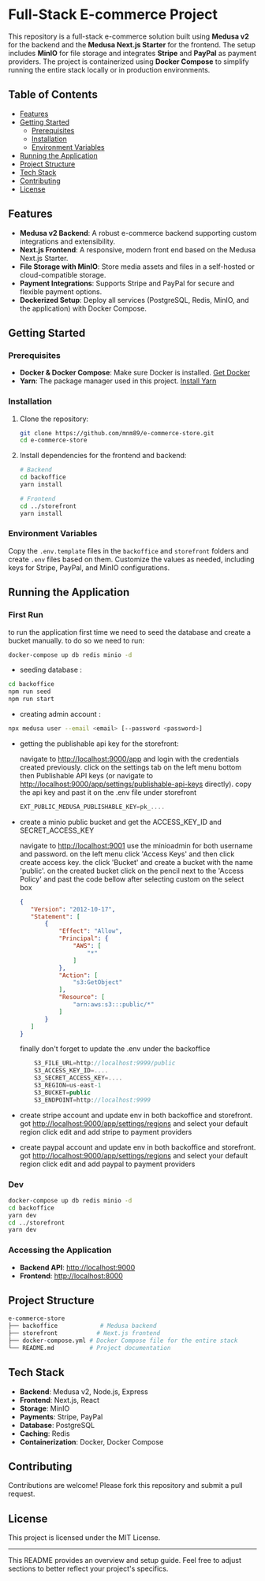 # Full-Stack E-commerce Project

This repository is a full-stack e-commerce solution built using **Medusa v2** for the backend and the **Medusa Next.js Starter** for the frontend. The setup includes **MinIO** for file storage and integrates **Stripe** and **PayPal** as payment providers. The project is containerized using **Docker Compose** to simplify running the entire stack locally or in production environments.

## Table of Contents

- [Features](#features)
- [Getting Started](#getting-started)
  - [Prerequisites](#prerequisites)
  - [Installation](#installation)
  - [Environment Variables](#environment-variables)
- [Running the Application](#running-the-application)
- [Project Structure](#project-structure)
- [Tech Stack](#tech-stack)
- [Contributing](#contributing)
- [License](#license)

## Features

- **Medusa v2 Backend**: A robust e-commerce backend supporting custom integrations and extensibility.
- **Next.js Frontend**: A responsive, modern front end based on the Medusa Next.js Starter.
- **File Storage with MinIO**: Store media assets and files in a self-hosted or cloud-compatible storage.
- **Payment Integrations**: Supports Stripe and PayPal for secure and flexible payment options.
- **Dockerized Setup**: Deploy all services (PostgreSQL, Redis, MinIO, and the application) with Docker Compose.

## Getting Started

### Prerequisites

- **Docker & Docker Compose**: Make sure Docker is installed. [Get Docker](https://docs.docker.com/get-docker/)
- **Yarn**: The package manager used in this project. [Install Yarn](https://yarnpkg.com/getting-started/install)

### Installation

1. Clone the repository:

   ```bash
   git clone https://github.com/mnm89/e-commerce-store.git
   cd e-commerce-store
   ```

2. Install dependencies for the frontend and backend:

   ```bash
   # Backend
   cd backoffice
   yarn install

   # Frontend
   cd ../storefront
   yarn install
   ```

### Environment Variables

Copy the `.env.template` files in the `backoffice` and `storefront` folders and create `.env` files based on them. Customize the values as needed, including keys for Stripe, PayPal, and MinIO configurations.

## Running the Application

### First Run

to run the application first time we need to seed the database and create a bucket manually. to do so we need to run:

```bash
docker-compose up db redis minio -d
```

- seeding database :

```bash
cd backoffice
npm run seed
npm run start
```

- creating admin account :

```bash
npx medusa user --email <email> [--password <password>]
```

- getting the publishable api key for the storefront:

    navigate to <http://localhost:9000/app> and login with the credentials created previously. click on the settings tab on the left menu bottom then Publishable API keys (or navigate to <http://localhost:9000/app/settings/publishable-api-keys> directly). copy the api key and past it on the .env file under storefront

    ```javascript
    EXT_PUBLIC_MEDUSA_PUBLISHABLE_KEY=pk_....
    ```

- create a minio public bucket and get the ACCESS_KEY_ID  and SECRET_ACCESS_KEY
  
    navigate to <http://localhost:9001> use the minioadmin for both username and password. on the left menu click 'Access Keys' and then click create access key.
    the click 'Bucket' and create a bucket with the name 'public'.
    on the created bucket click on the pencil next to the 'Access Policy' and past the code bellow after selecting custom on the select box

     ```json
    {
        "Version": "2012-10-17",
        "Statement": [
            {
                "Effect": "Allow",
                "Principal": {
                    "AWS": [
                        "*"
                    ]
                },
                "Action": [
                    "s3:GetObject"
                ],
                "Resource": [
                    "arn:aws:s3:::public/*"
                ]
            }
        ]
    }
    ```

    finally don't forget to update the .env under the backoffice

    ```javascript
        S3_FILE_URL=http://localhost:9999/public
        S3_ACCESS_KEY_ID=....
        S3_SECRET_ACCESS_KEY=....
        S3_REGION=us-east-1
        S3_BUCKET=public
        S3_ENDPOINT=http://localhost:9999
    ```

- create stripe account and update env in both backoffice and storefront.
    got <http://localhost:9000/app/settings/regions> and select your default region click edit and add stripe to payment providers

- create paypal account and update env in both backoffice and storefront.
    got <http://localhost:9000/app/settings/regions> and select your default region click edit and add paypal to payment providers

### Dev

```bash
docker-compose up db redis minio -d
cd backoffice
yarn dev
cd ../storefront
yarn dev
```

### Accessing the Application

- **Backend API**: <http://localhost:9000>
- **Frontend**: <http://localhost:8000>

## Project Structure

```bash
e-commerce-store
├── backoffice            # Medusa backend
├── storefront           # Next.js frontend
├── docker-compose.yml # Docker Compose file for the entire stack
└── README.md          # Project documentation
```

## Tech Stack

- **Backend**: Medusa v2, Node.js, Express
- **Frontend**: Next.js, React
- **Storage**: MinIO
- **Payments**: Stripe, PayPal
- **Database**: PostgreSQL
- **Caching**: Redis
- **Containerization**: Docker, Docker Compose

## Contributing

Contributions are welcome! Please fork this repository and submit a pull request.

## License

This project is licensed under the MIT License.

---

This README provides an overview and setup guide. Feel free to adjust sections to better reflect your project's specifics.
